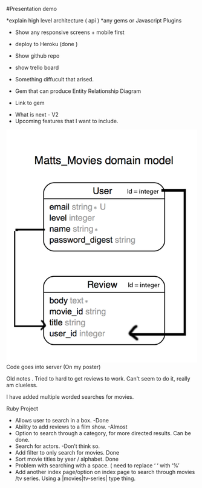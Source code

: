 #Presentation demo

*explain high level architecture ( api )
*any gems or Javascript Plugins
* Show any responsive screens + mobile first
* deploy to Heroku (done )
* Show github repo
* show trello board
* Something diffucult that arised.

* Gem that can produce Entity Relationship Diagram
- Link to gem

* What is next - V2
* Upcoming features that I want to include.

![ScreenShot](erd.png)
Code goes into server (On my poster)




 Old notes . 
Tried to hard to get reviews to work. Can't seem to do it, really am clueless.

I have added multiple worded searches for movies. 

Ruby Project

* Allows user to search in a box. -Done
* Ability to add reviews to a film show. -Almost
* Option to search through a category, for more directed results. Can be done.
* Search for actors. -Don’t think so.
* Add filter to only search for movies. Done
* Sort movie titles by year / alphabet. Done
* Problem with searching with a space. ( need to replace ‘ ‘ with ‘%’
* Add another index page/option on index page to search through movies /tv series. Using a |movies|tv-series| type thing.
